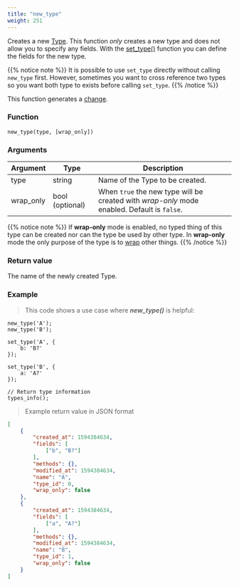 ```yaml
---
title: "new_type"
weight: 251
---
```


Creates a new [Type](../../overview/type). This function *only* creates a new type
and does not allow you to specify any fields. With the [set_type()](../set_type) function
you can define the fields for the new type.

{{% notice note %}}
It is possible to use `set_type` directly without calling `new_type` first. However, sometimes
you want to cross reference two types so you want both type to exists before calling `set_type`.
{{% /notice %}}

This function generates a [change](../../overview/changes).

### Function

`new_type(type, [wrap_only])`

### Arguments

Argument | Type | Description
-------- | ---- | -----------
type | string | Name of the Type to be created.
wrap_only | bool (optional) | When `true` the new type will be created with *wrap-only* mode enabled. Default is `false`.

{{% notice note %}}
If **wrap-only** mode is enabled, no typed thing of this type can be
created nor can the type be used by other type. In **wrap-only** mode the only purpose of the type is to [wrap](../../data-types/thing/wrap) other things.
{{% /notice %}}

### Return value

The name of the newly created Type.

### Example

> This code shows a use case where ***new_type()*** is helpful:

```thingsdb,should_pass
new_type('A');
new_type('B');

set_type('A', {
    b: 'B?'
});

set_type('B', {
    a: 'A?'
});

// Return type information
types_info();
```

> Example return value in JSON format

```json
[
    {
        "created_at": 1594384634,
        "fields": [
            ["b", "B?"]
        ],
        "methods": {},
        "modified_at": 1594384634,
        "name": "A",
        "type_id": 0,
        "wrap_only": false
    },
    {
        "created_at": 1594384634,
        "fields": [
            ["a", "A?"]
        ],
        "methods": {},
        "modified_at": 1594384634,
        "name": "B",
        "type_id": 1,
        "wrap_only": false
    }
]
```
